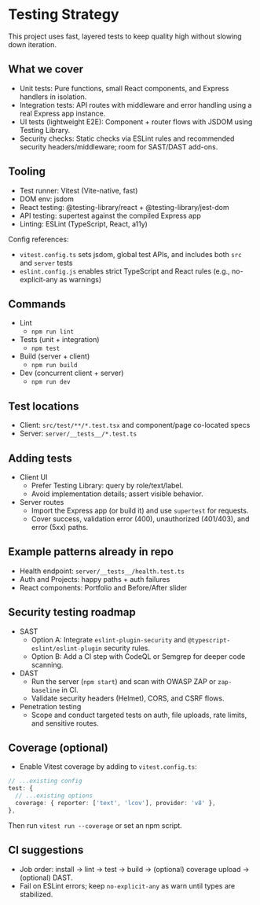 # Testing Strategy

This project uses fast, layered tests to keep quality high without slowing down iteration.

## What we cover
- Unit tests: Pure functions, small React components, and Express handlers in isolation.
- Integration tests: API routes with middleware and error handling using a real Express app instance.
- UI tests (lightweight E2E): Component + router flows with JSDOM using Testing Library.
- Security checks: Static checks via ESLint rules and recommended security headers/middleware; room for SAST/DAST add-ons.

## Tooling
- Test runner: Vitest (Vite-native, fast)
- DOM env: jsdom
- React testing: @testing-library/react + @testing-library/jest-dom
- API testing: supertest against the compiled Express app
- Linting: ESLint (TypeScript, React, a11y)

Config references:
- `vitest.config.ts` sets jsdom, global test APIs, and includes both `src` and `server` tests
- `eslint.config.js` enables strict TypeScript and React rules (e.g., no-explicit-any as warnings)

## Commands
- Lint
  - `npm run lint`
- Tests (unit + integration)
  - `npm test`
- Build (server + client)
  - `npm run build`
- Dev (concurrent client + server)
  - `npm run dev`

## Test locations
- Client: `src/test/**/*.test.tsx` and component/page co-located specs
- Server: `server/__tests__/*.test.ts`

## Adding tests
- Client UI
  - Prefer Testing Library: query by role/text/label.
  - Avoid implementation details; assert visible behavior.
- Server routes
  - Import the Express app (or build it) and use `supertest` for requests.
  - Cover success, validation error (400), unauthorized (401/403), and error (5xx) paths.

## Example patterns already in repo
- Health endpoint: `server/__tests__/health.test.ts`
- Auth and Projects: happy paths + auth failures
- React components: Portfolio and Before/After slider

## Security testing roadmap
- SAST
  - Option A: Integrate `eslint-plugin-security` and `@typescript-eslint/eslint-plugin` security rules.
  - Option B: Add a CI step with CodeQL or Semgrep for deeper code scanning.
- DAST
  - Run the server (`npm start`) and scan with OWASP ZAP or `zap-baseline` in CI.
  - Validate security headers (Helmet), CORS, and CSRF flows.
- Penetration testing
  - Scope and conduct targeted tests on auth, file uploads, rate limits, and sensitive routes.

## Coverage (optional)
- Enable Vitest coverage by adding to `vitest.config.ts`:

```ts
// ...existing config
test: {
  // ...existing options
  coverage: { reporter: ['text', 'lcov'], provider: 'v8' },
},
```

Then run `vitest run --coverage` or set an npm script.

## CI suggestions
- Job order: install → lint → test → build → (optional) coverage upload → (optional) DAST.
- Fail on ESLint errors; keep `no-explicit-any` as warn until types are stabilized.
